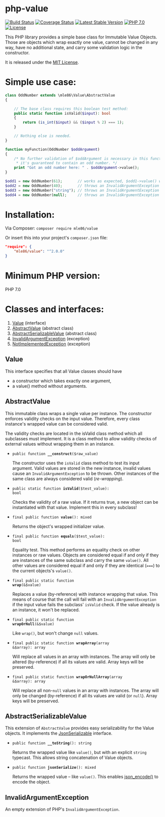 # php-value

[![Build Status](https://travis-ci.org/mle86/php-value.svg?branch=master)](https://travis-ci.org/mle86/php-value)
[![Coverage Status](https://coveralls.io/repos/github/mle86/php-value/badge.svg?branch=master)](https://coveralls.io/github/mle86/php-value?branch=master)
[![Latest Stable Version](https://poser.pugx.org/mle86/value/version)](https://packagist.org/packages/mle86/value)
[![PHP 7.0](https://img.shields.io/badge/php-7.0-8892BF.svg?style=flat)](https://php.net/)
[![License](https://poser.pugx.org/mle86/value/license)](https://packagist.org/packages/mle86/value)

This PHP library provides a simple base class for Immutable Value Objects.
Those are objects which wrap exactly one value,
cannot be changed in any way,
have no additional state,
and carry some validation logic in the constructor.

It is released under the [MIT License](http://opensource.org/licenses/MIT).


# Simple use case:

```php
class OddNumber extends \mle86\Value\AbstractValue
{

    // The base class requires this boolean test method:
    public static function isValid($input): bool
    {
        return (is_int($input) && ($input % 2) === 1);
    }

    // Nothing else is needed.
}

function myFunction(OddNumber $oddArgument)
{
    /* No further validation of $oddArgument is necessary in this function,
     * it's guaranteed to contain an odd number. */
    print "Got an odd number here: " . $oddArgument->value();
}

$odd1 = new OddNumber(61);       // works as expected, $odd1->value() will return 61
$odd2 = new OddNumber(40);       // throws an InvalidArgumentException
$odd3 = new OddNumber("string"); // throws an InvalidArgumentException
$odd4 = new OddNumber(null);     // throws an InvalidArgumentException
```


# Installation:

Via Composer:  `composer require mle86/value`

Or insert this into your project's `composer.json` file:

```json
"require": {
    "mle86/value": "^2.0.0"
}
```


# Minimum PHP version:

PHP 7.0


# Classes and interfaces:

1. [Value](#value) (interface)
1. [AbstractValue](#abstractvalue)  (abstract class)
1. [AbstractSerializableValue](#abstractserializablevalue)  (abstract class)
1. [InvalidArgumentException](#invalidargumentexception)  (exception)
1. [NotImplementedException](#notimplementedexception)  (exception)


## Value

This interface specifies that all Value classes should have
* a constructor which takes exactly one argument,
* a value() method without arguments.


## AbstractValue

This immutable class wraps a single value per instance.
The constructor enforces validity checks on the input value.
Therefore, every class instance's wrapped value can be considered valid.

The validity checks are located in the isValid class method which all
subclasses must implement.  It is a class method to allow validity checks
of external values without wrapping them in an instance.


* <code>public function <b>\_\_construct</b>($raw\_value)</code>

  The constructor uses the `isValid` class method to test its input argument.
  Valid values are stored in the new instance, invalid values cause an `InvalidArgumentException` to be thrown.
  Other instances of the same class are always considered valid (*re-wrapping*).

* <code>public static function <b>isValid</b>($test\_value): bool</code>

  Checks the validity of a raw value.
  If it returns true, a new object can be instantiated with that value.
  Implement this in every subclass!

* <code>final public function <b>value</b>(): mixed</code>

  Returns the object's wrapped initializer value.

* <code>final public function <b>equals</b>($test\_value): bool</code>

  Equality test.
  This method performs an equality check on other instances or raw values.
  Objects are considered equal if and only if they are instances of the same subclass and carry the same `value()`.
  All other values are considered equal if and only if they are identical (`===`) to the current objects's `value()`.

* <code>final public static function <b>wrap</b>(&$value)</code>

  Replaces a value (by-reference) with instance wrapping that value.
  This means of course that the call will fail with an `InvalidArgumentException` if the input value fails the subclass' `isValid` check.
  If the value already is an instance, it won't be replaced.

* <code>final public static function <b>wrapOrNull</b>(&$value)</code>

  Like `wrap()`, but won't change `null` values.

* <code>final public static function <b>wrapArray</b>(array &$array): array</code>

  Will replace all values in an array with instances.
  The array will only be altered (by-reference) if all its values are valid.
  Array keys will be preserved.

* <code>final public static function <b>wrapOrNullArray</b>(array &$array): array</code>

  Will replace all non-`null` values in an array with instances.
  The array will only be changed (by-reference) if all its values are valid (or `null`).
  Array keys will be preserved.


## AbstractSerializableValue

This extension of `AbstractValue` provides easy serializability for the Value objects.
It implements the [JsonSerializable](https://php.net/manual/class.jsonserializable.php) interface.

* <code>public function <b>\_\_toString</b>(): string</code>

  Returns the wrapped value like `value()`, but with an explicit
  `string` typecast.  This allows string concatenation of Value objects.

* <code>public function <b>jsonSerialize</b>(): mixed</code>

  Returns the wrapped value –
  like `value()`.
  This enables [json\_encode()](https://secure.php.net/json_encode) to encode the object.


## InvalidArgumentException

An empty extension of PHP's `InvalidArgumentException`.
